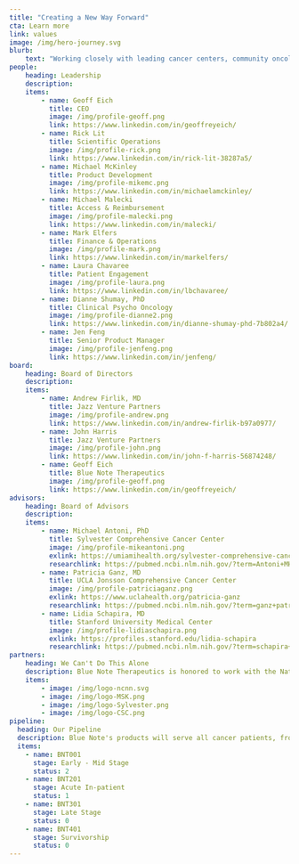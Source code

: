 ```yaml
---
title: "Creating a New Way Forward"
cta: Learn more
link: values
image: /img/hero-journey.svg
blurb:
    text: "Working closely with leading cancer centers, community oncology clinics, and teams of patients, Blue Note is developing clinically validated prescription digital therapeutics to help reduce anxiety, depression, and other distress related to cancer."
people:
    heading: Leadership
    description: 
    items:
        - name: Geoff Eich
          title: CEO
          image: /img/profile-geoff.png
          link: https://www.linkedin.com/in/geoffreyeich/
        - name: Rick Lit
          title: Scientific Operations
          image: /img/profile-rick.png
          link: https://www.linkedin.com/in/rick-lit-38287a5/
        - name: Michael McKinley
          title: Product Development
          image: /img/profile-mikemc.png
          link: https://www.linkedin.com/in/michaelamckinley/
        - name: Michael Malecki
          title: Access & Reimbursement
          image: /img/profile-malecki.png
          link: https://www.linkedin.com/in/malecki/
        - name: Mark Elfers
          title: Finance & Operations
          image: /img/profile-mark.png
          link: https://www.linkedin.com/in/markelfers/
        - name: Laura Chavaree
          title: Patient Engagement
          image: /img/profile-laura.png
          link: https://www.linkedin.com/in/lbchavaree/
        - name: Dianne Shumay, PhD
          title: Clinical Psycho Oncology
          image: /img/profile-dianne2.png
          link: https://www.linkedin.com/in/dianne-shumay-phd-7b802a4/
        - name: Jen Feng
          title: Senior Product Manager
          image: /img/profile-jenfeng.png
          link: https://www.linkedin.com/in/jenfeng/
board:
    heading: Board of Directors
    description: 
    items:
        - name: Andrew Firlik, MD
          title: Jazz Venture Partners
          image: /img/profile-andrew.png
          link: https://www.linkedin.com/in/andrew-firlik-b97a0977/
        - name: John Harris
          title: Jazz Venture Partners
          image: /img/profile-john.png
          link: https://www.linkedin.com/in/john-f-harris-56874248/
        - name: Geoff Eich
          title: Blue Note Therapeutics
          image: /img/profile-geoff.png
          link: https://www.linkedin.com/in/geoffreyeich/
advisors:
    heading: Board of Advisors
    description: 
    items:
        - name: Michael Antoni, PhD
          title: Sylvester Comprehensive Cancer Center
          image: /img/profile-mikeantoni.png
          exlink: https://umiamihealth.org/sylvester-comprehensive-cancer-center/research/faculty/michael-antoni-phd
          researchlink: https://pubmed.ncbi.nlm.nih.gov/?term=Antoni+MH&filter=dates.1985%2F1%2F1-2020%2F12%2F4
        - name: Patricia Ganz, MD
          title: UCLA Jonsson Comprehensive Cancer Center
          image: /img/profile-patriciaganz.png
          exlink: https://www.uclahealth.org/patricia-ganz
          researchlink: https://pubmed.ncbi.nlm.nih.gov/?term=ganz+patricia+&filter=dates.1985%2F1%2F1-2020%2F12%2F4
        - name: Lidia Schapira, MD
          title: Stanford University Medical Center
          image: /img/profile-lidiaschapira.png
          exlink: https://profiles.stanford.edu/lidia-schapira
          researchlink: https://pubmed.ncbi.nlm.nih.gov/?term=schapira+lidia+&filter=dates.1985%2F1%2F1-2020%2F12%2F4
partners:
    heading: We Can't Do This Alone
    description: Blue Note Therapeutics is honored to work with the National Comprehensive Cancer Network (NCCN) and other leading cancer care organizations in our quest to help cancer patients live better.
    items:
        - image: /img/logo-ncnn.svg
        - image: /img/logo-MSK.png
        - image: /img/logo-Sylvester.png
        - image: /img/logo-CSC.png
pipeline:
  heading: Our Pipeline
  description: Blue Note's products will serve all cancer patients, from early stage through survivorship, in both the in-patient and out-patient settings.
  items:
    - name: BNT001
      stage: Early - Mid Stage
      status: 2
    - name: BNT201
      stage: Acute In-patient
      status: 1
    - name: BNT301
      stage: Late Stage
      status: 0
    - name: BNT401
      stage: Survivorship
      status: 0
---
```



